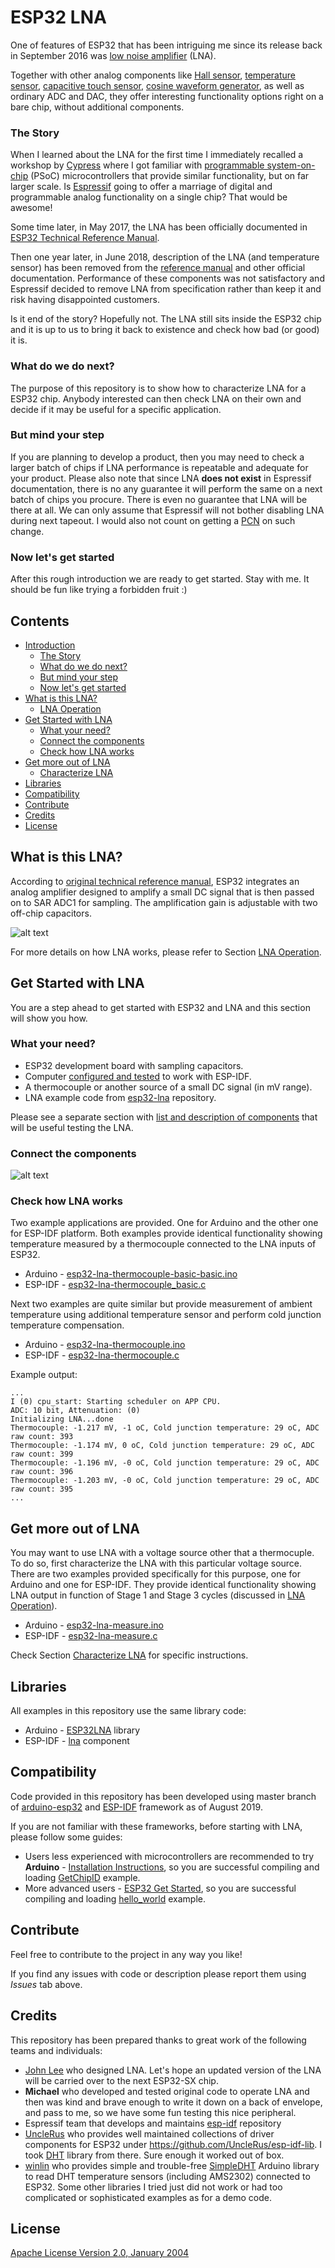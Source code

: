 # ESP32 LNA

One of features of ESP32 that has been intriguing me since its release back in September 2016 was [low noise amplifier](https://github.com/espressif/esp-idf/issues/814) (LNA).

Together with other analog components like [Hall sensor](https://randomnerdtutorials.com/esp32-hall-effect-sensor/), [temperature sensor](https://www.esp32.com/viewtopic.php?t=5#p21), [capacitive touch sensor](https://github.com/espressif/esp-iot-solution/blob/master/documents/touch_pad_solution/touch_sensor_design_en.md), [cosine waveform generator](https://github.com/krzychb/dac-cosine), as well as ordinary ADC and DAC, they offer interesting functionality options right on a bare chip, without additional components.

### The Story

When I learned about the LNA for the first time I immediately recalled a workshop by [Cypress](https://www.cypress.com) where I got familiar with [programmable system-on-chip](https://en.wikipedia.org/wiki/Programmable_system-on-chip) (PSoC) microcontrollers that provide similar functionality, but on far larger scale. Is [Espressif](https://www.espressif.com) going to offer a marriage of digital and programmable analog functionality on a single chip? That would be awesome!

Some time later, in May 2017, the LNA has been officially documented in [ESP32 Technical Reference Manual](https://twitter.com/krzychb2/status/860466927310958593?lang=en). 

Then one year later, in June 2018, description of the LNA (and temperature sensor) has been removed from the [reference manual](https://www.espressif.com/sites/default/files/documentation/esp32_technical_reference_manual_en.pdf) and other official documentation. Performance of these components was not satisfactory and Espressif decided to remove LNA from specification rather than keep it and risk having disappointed customers.

Is it end of the story? Hopefully not. The LNA still sits inside the ESP32 chip and it is up to us to bring it back to existence and check how bad (or good) it is. 

### What do we do next?

The purpose of this repository is to show how to characterize LNA for a ESP32 chip. Anybody interested can then check LNA on their own and decide if it may be useful for a specific application. 

### But mind your step

If you are planning to develop a product, then you may need to check a larger batch of chips if LNA performance is repeatable and adequate for your product. Please also note that since LNA **does not exist** in Espressif documentation, there is no any guarantee it will perform the same on a next batch of chips you procure. There is even no guarantee that LNA will be there at all. We can only assume that Espressif will not bother disabling LNA during next tapeout. I would also not count on getting a [PCN](https://www.espressif.com/en/pcn) on such change.

### Now let's get started

After this rough introduction we are ready to get started. Stay with me. It should be fun like trying a forbidden fruit :)


## Contents

* [Introduction](#esp32-lna)
    * [The Story](#the-story)
    * [What do we do next?](#what-do-we-do-next)
    * [But mind your step](#but-mind-your-step)
    * [Now let's get started](#now-lets-get-started)
* [What is this LNA?](#what-is-this-lna)
    * [LNA Operation](docs/lna-operation.md)
* [Get Started with LNA](#get-started-with-lna)
    * [What your need?](#what-your-need)
    * [Connect the components](#connect-the-components)
    * [Check how LNA works](#check-how-lna-works)
* [Get more out of LNA](#get-more-out-of-lna)
    * [Characterize LNA](docs/characterize-lna.md)
* [Libraries](#libraries)
* [Compatibility](#compatibility)
* [Contribute](#contribute)
* [Credits](#credits)
* [License](#license)


## What is this LNA?

According to [original technical reference manual](https://esp32.com/viewtopic.php?t=6745#p29008),  ESP32 integrates an analog amplifier designed to amplify a small DC signal that is then passed on to SAR ADC1 for sampling. The amplification gain is adjustable with two off-chip capacitors.

![alt text](docs/_static/Low_Noise_Amplifier_Overview.png "ESP32 LNA Overview")

For more details on how LNA works, please refer to Section [LNA Operation](docs/lna-operation.md).

## Get Started with LNA

You are a step ahead to get started with ESP32 and LNA and this section will show you how.

### What your need?

* ESP32 development board with sampling capacitors.
* Computer [configured and tested](https://docs.espressif.com/projects/esp-idf/en/latest/get-started/index.html) to work with ESP-IDF.
* A thermocouple or another source of a small DC signal (in mV range).
* LNA example code from [esp32-lna](https://github.com/krzychb/esp32-lna) repository.

Please see a separate section with [list and description of components](docs/what-you-need.md) that will be useful testing the LNA. 


### Connect the components

![alt text](docs/_static/esp32-pico-kit-lna-schematic-basic.png "Connection of a thermocouple to ESP32-PICO-KIT")


### Check how LNA works

Two example applications are provided. One for Arduino and the other one for ESP-IDF platform. Both examples provide identical functionality showing temperature measured by a thermocouple connected to the LNA inputs of ESP32.

* Arduino - [esp32-lna-thermocouple-basic-basic.ino](Arduino/esp32-lna-thermocouple-basic/esp32-lna-thermocouple-basic.ino)
* ESP-IDF - [esp32-lna-thermocouple_basic.c](esp32-lna-thermocouple/main/thermocouple_basic.c)

Next two examples are quite similar but provide measurement of ambient temperature using additional temperature sensor and perform cold junction temperature compensation.

* Arduino - [esp32-lna-thermocouple.ino](Arduino/esp32-lna-thermocouple/esp32-lna-thermocouple.ino)
* ESP-IDF - [esp32-lna-thermocouple.c](esp32-lna-thermocouple/main/thermocouple.c)

Example output:

```
...
I (0) cpu_start: Starting scheduler on APP CPU.
ADC: 10 bit, Attenuation: (0)
Initializing LNA...done
Thermocouple: -1.217 mV, -1 oC, Cold junction temperature: 29 oC, ADC raw count: 393
Thermocouple: -1.174 mV, 0 oC, Cold junction temperature: 29 oC, ADC raw count: 399
Thermocouple: -1.196 mV, -0 oC, Cold junction temperature: 29 oC, ADC raw count: 396
Thermocouple: -1.203 mV, -0 oC, Cold junction temperature: 29 oC, ADC raw count: 395
...
```

## Get more out of LNA

You may want to use LNA with a voltage source other that a thermocuple. To do so, first characterize the LNA with this particular voltage source. There are two examples provided specifically for this purpose, one for Arduino and one for ESP-IDF. They provide identical functionality showing LNA output in function of Stage 1 and Stage 3 cycles (discussed in [LNA Operation](docs/lna-operation.md)).

* Arduino - [esp32-lna-measure.ino](Arduino/esp32-lna-measure/esp32-lna-measure.ino)
* ESP-IDF - [esp32-lna-measure.c](esp32-lna-measure/main/esp_lna_measure.c)

Check Section [Characterize LNA](docs/characterize-lna.md) for specific instructions.


## Libraries

All examples in this repository use the same library code:

* Arduino - [ESP32LNA](Arduino/libraries/ESP32LNA) library
* ESP-IDF - [lna](components/lna) component


## Compatibility

Code provided in this repository has been developed using master branch of [arduino-esp32](https://github.com/espressif/arduino-esp32) and [ESP-IDF](https://github.com/espressif/esp-idf) framework as of August 2019.

If you are not familiar with these frameworks, before starting with LNA, please follow some guides:

* Users less experienced with microcontrollers are recommended to try **Arduino** - [Installation Instructions](https://github.com/espressif/arduino-esp32#installation-instructions), so you are successful compiling and loading [GetChipID](https://github.com/espressif/arduino-esp32/tree/master/libraries/ESP32/examples/ChipID/GetChipID) example.
* More advanced users - [ESP32 Get Started](https://docs.espressif.com/projects/esp-idf/en/latest/get-started/index.html), so you are successful compiling and loading [hello_world](https://github.com/espressif/esp-idf/tree/master/examples/get-started/hello_world) example.


## Contribute

Feel free to contribute to the project in any way you like!

If you find any issues with code or description please report them using *Issues* tab above.


## Credits

This repository has been prepared thanks to great work of the following teams and individuals:

* [John Lee](https://twitter.com/EspressifSystem) who designed LNA. Let's hope an updated version of the LNA will be carried over to the next ESP32-SX chip.
* **Michael** who developed and tested original code to operate LNA and then was kind and brave enough to write it down on a back of envelope, and pass to me, so we have some fun testing this nice peripheral.
* Espressif team that develops and maintains [esp-idf](https://github.com/espressif/esp-idf) repository
* [UncleRus](https://github.com/UncleRus) who provides well maintained collections of driver components for ESP32 under https://github.com/UncleRus/esp-idf-lib. I took [DHT](https://github.com/UncleRus/esp-idf-lib/tree/master/components/dht) library from there. Sure enough it worked out of box.
* [winlin](https://github.com/winlinvip) who provides simple and trouble-free [SimpleDHT](https://github.com/winlinvip/SimpleDHT) Arduino library to read DHT temperature sensors (including AMS2302) connected to ESP32. Some other libraries I tried just did not work or had too complicated or sophisticated examples as for a demo code. 


## License

[Apache License Version 2.0, January 2004](LICENSE)
